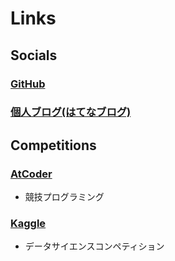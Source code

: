 # Links

## Socials

### [GitHub](https://github.com/maronuu)

### [個人ブログ(はてなブログ)](https://riguo.hatenablog.com/) 

## Competitions

### [AtCoder](https://atcoder.jp/users/maronu)
- 競技プログラミング

### [Kaggle](https://www.kaggle.com/yutarooguri)
- データサイエンスコンペティション
